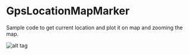 GpsLocationMapMarker
====================

Sample code to get current location and plot it on map and zooming the map.


![alt tag](https://pbs.twimg.com/media/BkyOHPBIYAAymp1.jpg)

